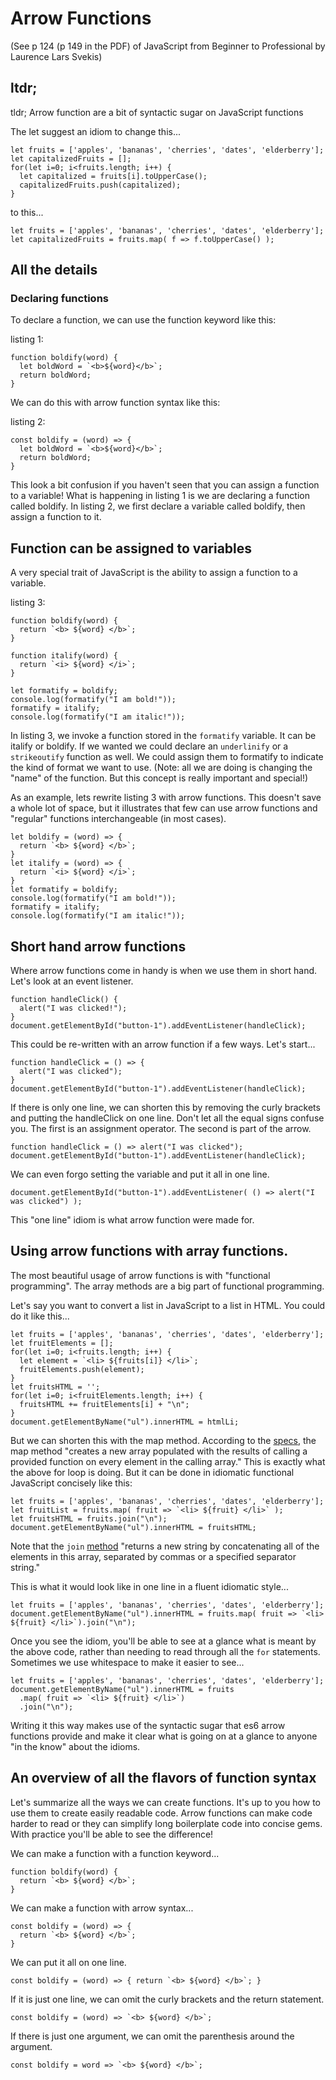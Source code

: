 # Arrow Functions

(See p 124 (p 149 in the PDF) of JavaScript from Beginner to Professional by Laurence Lars Svekis)

## ltdr;

tldr; Arrow function are a bit of syntactic sugar on JavaScript functions

The let suggest an idiom to change this...

    let fruits = ['apples', 'bananas', 'cherries', 'dates', 'elderberry'];
    let capitalizedFruits = [];
    for(let i=0; i<fruits.length; i++) {
      let capitalized = fruits[i].toUpperCase();
      capitalizedFruits.push(capitalized);
    }

to this...

    let fruits = ['apples', 'bananas', 'cherries', 'dates', 'elderberry'];
    let capitalizedFruits = fruits.map( f => f.toUpperCase() );

## All the details

### Declaring functions

To declare a function, we can use the function keyword like this:

listing 1:

    function boldify(word) {
      let boldWord = `<b>${word}</b>`;
      return boldWord;
    }

We can do this with arrow function syntax like this:

listing 2:
  
    const boldify = (word) => {
      let boldWord = `<b>${word}</b>`;
      return boldWord;
    }

This look a bit confusion if you haven't seen that you can assign a function to a variable! What is happening in listing 1 is we are declaring a function called boldify. In listing 2, we first declare a variable called boldify, then assign a function to it.

## Function can be assigned to variables

A very special trait of JavaScript is the ability to assign a function to a variable.

listing 3:

    function boldify(word) {
      return `<b> ${word} </b>`;
    }

    function italify(word) {
      return `<i> ${word} </i>`;
    }

    let formatify = boldify;
    console.log(formatify("I am bold!"));
    formatify = italify;
    console.log(formatify("I am italic!"));

In listing 3, we invoke a function stored in the `formatify` variable. It can be italify or boldify. If we wanted we could declare an `underlinify` or a `strikeoutify` function as well. We could assign them to formatify to indicate the kind of format we want to use. (Note: all we are doing is changing the "name" of the function. But this concept is really important and special!)

As an example, lets rewrite listing 3 with arrow functions. This doesn't save a whole lot of space, but it illustrates that few can use arrow functions and "regular" functions interchangeable (in most cases).

    let boldify = (word) => {
      return `<b> ${word} </b>`;
    }
    let italify = (word) => {
      return `<i> ${word} </i>`;
    }
    let formatify = boldify;
    console.log(formatify("I am bold!"));
    formatify = italify;
    console.log(formatify("I am italic!"));

## Short hand arrow functions

Where arrow functions come in handy is when we use them in short hand. Let's look at an event listener.

    function handleClick() {
      alert("I was clicked!");
    }
    document.getElementById("button-1").addEventListener(handleClick);

This could be re-written with an arrow function if a few ways. Let's start...

    function handleClick = () => {
      alert("I was clicked");
    }
    document.getElementById("button-1").addEventListener(handleClick);

If there is only one line, we can shorten this by removing the curly brackets and putting the handleClick on one line. Don't let all the equal signs confuse you. The first is an assignment operator. The second is part of the arrow.

    function handleClick = () => alert("I was clicked");
    document.getElementById("button-1").addEventListener(handleClick);

We can even forgo setting the variable and put it all in one line.

    document.getElementById("button-1").addEventListener( () => alert("I was clicked") );

This "one line" idiom is what arrow function were made for.

## Using arrow functions with array functions.

The most beautiful usage of arrow functions is with "functional programming". The array methods are a big part of functional programming.

Let's say you want to convert a list in JavaScript to a list in HTML. You could do it like this...

    let fruits = ['apples', 'bananas', 'cherries', 'dates', 'elderberry'];
    let fruitElements = [];
    for(let i=0; i<fruits.length; i++) {
      let element = `<li> ${fruits[i]} </li>`;
      fruitElements.push(element);
    }
    let fruitsHTML = '';
    for(let i=0; i<fruitElements.length; i++) {
      fruitsHTML += fruitElements[i] + "\n";
    }
    document.getElementByName("ul").innerHTML = htmlLi;

But we can shorten this with the map method. According to the [specs](https://developer.mozilla.org/en-US/docs/Web/JavaScript/Reference/Global_Objects/Array/map), the map method "creates a new array populated with the results of calling a provided function on every element in the calling array." This is exactly what the above for loop is doing. But it can be done in idiomatic functional JavaScript concisely like this:

    let fruits = ['apples', 'bananas', 'cherries', 'dates', 'elderberry'];
    let fruitList = fruits.map( fruit => `<li> ${fruit} </li>` );
    let fruitsHTML = fruits.join("\n");
    document.getElementByName("ul").innerHTML = fruitsHTML;

Note that the `join` [method](https://developer.mozilla.org/en-US/docs/Web/JavaScript/Reference/Global_Objects/Array/join) "returns a new string by concatenating all of the elements in this array, separated by commas or a specified separator string."

This is what it would look like in one line in a fluent idiomatic style...

    let fruits = ['apples', 'bananas', 'cherries', 'dates', 'elderberry'];
    document.getElementByName("ul").innerHTML = fruits.map( fruit => `<li> ${fruit} </li>`).join("\n");

Once you see the idiom, you'll be able to see at a glance what is meant by the above code, rather than needing to read through all the `for` statements. Sometimes we use whitespace to make it easier to see...

    let fruits = ['apples', 'bananas', 'cherries', 'dates', 'elderberry'];
    document.getElementByName("ul").innerHTML = fruits
      .map( fruit => `<li> ${fruit} </li>`)
      .join("\n");

Writing it this way makes use of the syntactic sugar that es6 arrow functions provide and make it clear what is going on at a glance to anyone "in the know" about the idioms.

## An overview of all the flavors of function syntax

Let's summarize all the ways we can create functions. It's up to you how to use them to create easily readable code. Arrow functions can make code harder to read or they can simplify long boilerplate code into concise gems. With practice you'll be able to see the difference!

We can make a function with a function keyword...

    function boldify(word) {
      return `<b> ${word} </b>`;
    }

We can make a function with arrow syntax...

    const boldify = (word) => {
      return `<b> ${word} </b>`;
    }

We can put it all on one line.

    const boldify = (word) => { return `<b> ${word} </b>`; }

If it is just one line, we can omit the curly brackets and the return statement.

    const boldify = (word) => `<b> ${word} </b>`; 

If there is just one argument, we can omit the parenthesis around the argument.

    const boldify = word => `<b> ${word} </b>`; 